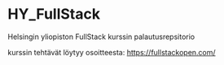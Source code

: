 # HY_FullStack
Helsingin yliopiston FullStack kurssin palautusrepsitorio

kurssin tehtävät löytyy osoitteesta: https://fullstackopen.com/
